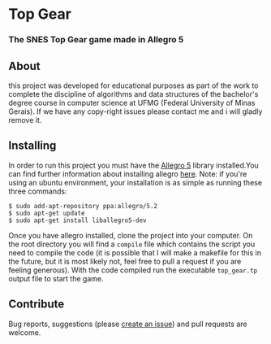 # Top Gear
### The SNES Top Gear game made in Allegro 5

## About
this project was developed for educational purposes as part of the work to complete the discipline of algorithms and data structures of the bachelor's degree course in computer science at UFMG (Federal University of Minas Gerais). If we have any copy-right issues please contact me and i will gladly remove it.

## Installing
In order to run this project you must have the [Allegro 5](https://liballeg.org/) library installed.You can find further information about installing allegro [here](https://wiki.allegro.cc/index.php?title=Getting_Started).
Note: if you're using an ubuntu environment, your installation is as simple as running these three commands:

```
$ sudo add-apt-repository ppa:allegro/5.2
$ sudo apt-get update
$ sudo apt-get install liballegro5-dev
```

Once you have allegro installed, clone the project into your computer. On the root directory you will find a ```compile``` file which contains the script you need to compile the code (it is possible that I will make a makefile for this in the future, but it is most likely not, feel free to pull a request if you are feeling generous). With the code compiled run the executable ```top_gear.tp``` output file to start the game.

## Contribute
Bug reports, suggestions (please [create an issue](https://github.com/LuizPPA/TopGear/issues/new)) and pull requests are welcome.
